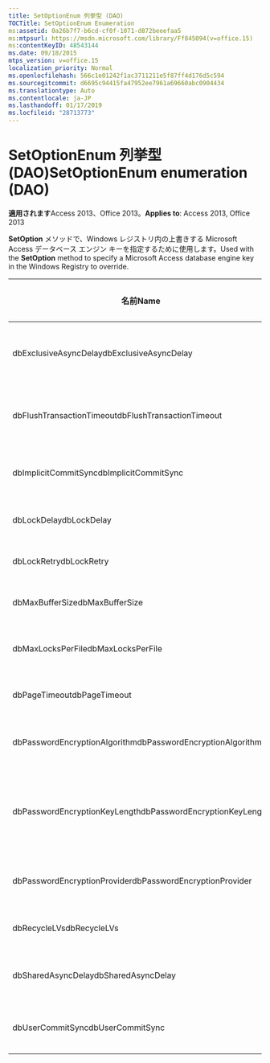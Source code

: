 ```yaml
---
title: SetOptionEnum 列挙型 (DAO)
TOCTitle: SetOptionEnum Enumeration
ms:assetid: 0a26b7f7-b6cd-cf0f-1071-d872beeefaa5
ms:mtpsurl: https://msdn.microsoft.com/library/Ff845094(v=office.15)
ms:contentKeyID: 48543144
ms.date: 09/18/2015
mtps_version: v=office.15
localization_priority: Normal
ms.openlocfilehash: 566c1e01242f1ac3711211e5f87ff4d176d5c594
ms.sourcegitcommit: d6695c94415fa47952ee7961a69660abc0904434
ms.translationtype: Auto
ms.contentlocale: ja-JP
ms.lasthandoff: 01/17/2019
ms.locfileid: "28713773"
---
```

# <a name="setoptionenum-enumeration-dao"></a><span data-ttu-id="7bd49-102">SetOptionEnum 列挙型 (DAO)</span><span class="sxs-lookup"><span data-stu-id="7bd49-102">SetOptionEnum enumeration (DAO)</span></span>


<span data-ttu-id="7bd49-103">**適用されます**Access 2013、Office 2013。</span><span class="sxs-lookup"><span data-stu-id="7bd49-103">**Applies to**: Access 2013, Office 2013</span></span>

<span data-ttu-id="7bd49-104">**SetOption** メソッドで、Windows レジストリ内の上書きする Microsoft Access データベース エンジン キーを指定するために使用します。</span><span class="sxs-lookup"><span data-stu-id="7bd49-104">Used with the **SetOption** method to specify a Microsoft Access database engine key in the Windows Registry to override.</span></span>

<table>
<colgroup>
<col style="width: 33%" />
<col style="width: 33%" />
<col style="width: 33%" />
</colgroup>
<thead>
<tr class="header">
<th><p><span data-ttu-id="7bd49-105">名前</span><span class="sxs-lookup"><span data-stu-id="7bd49-105">Name</span></span></p></th>
<th><p><span data-ttu-id="7bd49-106">値</span><span class="sxs-lookup"><span data-stu-id="7bd49-106">Value</span></span></p></th>
<th><p><span data-ttu-id="7bd49-107">説明</span><span class="sxs-lookup"><span data-stu-id="7bd49-107">Description</span></span></p></th>
</tr>
</thead>
<tbody>
<tr class="odd">
<td><p><span data-ttu-id="7bd49-108">dbExclusiveAsyncDelay</span><span class="sxs-lookup"><span data-stu-id="7bd49-108">dbExclusiveAsyncDelay</span></span></p></td>
<td><p><span data-ttu-id="7bd49-109">60</span><span class="sxs-lookup"><span data-stu-id="7bd49-109">60</span></span></p></td>
<td><p><span data-ttu-id="7bd49-110">ExclusiveAsyncDelay キー。</span><span class="sxs-lookup"><span data-stu-id="7bd49-110">The ExclusiveAsyncDelay key.</span></span></p></td>
</tr>
<tr class="even">
<td><p><span data-ttu-id="7bd49-111">dbFlushTransactionTimeout</span><span class="sxs-lookup"><span data-stu-id="7bd49-111">dbFlushTransactionTimeout</span></span></p></td>
<td><p><span data-ttu-id="7bd49-112">66</span><span class="sxs-lookup"><span data-stu-id="7bd49-112">66</span></span></p></td>
<td><p><span data-ttu-id="7bd49-113">FlushTransactionTimeout キー。</span><span class="sxs-lookup"><span data-stu-id="7bd49-113">The FlushTransactionTimeout key.</span></span></p></td>
</tr>
<tr class="odd">
<td><p><span data-ttu-id="7bd49-114">dbImplicitCommitSync</span><span class="sxs-lookup"><span data-stu-id="7bd49-114">dbImplicitCommitSync</span></span></p></td>
<td><p><span data-ttu-id="7bd49-115">59</span><span class="sxs-lookup"><span data-stu-id="7bd49-115">59</span></span></p></td>
<td><p><span data-ttu-id="7bd49-116">ImplicitCommitSync キー。</span><span class="sxs-lookup"><span data-stu-id="7bd49-116">The ImplicitCommitSync key.</span></span></p></td>
</tr>
<tr class="even">
<td><p><span data-ttu-id="7bd49-117">dbLockDelay</span><span class="sxs-lookup"><span data-stu-id="7bd49-117">dbLockDelay</span></span></p></td>
<td><p><span data-ttu-id="7bd49-118">63</span><span class="sxs-lookup"><span data-stu-id="7bd49-118">63</span></span></p></td>
<td><p><span data-ttu-id="7bd49-119">LockDelay キー。</span><span class="sxs-lookup"><span data-stu-id="7bd49-119">The LockDelay key.</span></span></p></td>
</tr>
<tr class="odd">
<td><p><span data-ttu-id="7bd49-120">dbLockRetry</span><span class="sxs-lookup"><span data-stu-id="7bd49-120">dbLockRetry</span></span></p></td>
<td><p><span data-ttu-id="7bd49-121">57</span><span class="sxs-lookup"><span data-stu-id="7bd49-121">57</span></span></p></td>
<td><p><span data-ttu-id="7bd49-122">LockRetry キー。</span><span class="sxs-lookup"><span data-stu-id="7bd49-122">The LockRetry key.</span></span></p></td>
</tr>
<tr class="even">
<td><p><span data-ttu-id="7bd49-123">dbMaxBufferSize</span><span class="sxs-lookup"><span data-stu-id="7bd49-123">dbMaxBufferSize</span></span></p></td>
<td><p><span data-ttu-id="7bd49-124">8</span><span class="sxs-lookup"><span data-stu-id="7bd49-124">8</span></span></p></td>
<td><p><span data-ttu-id="7bd49-125">MaxBufferSize キー。</span><span class="sxs-lookup"><span data-stu-id="7bd49-125">The MaxBufferSize key.</span></span></p></td>
</tr>
<tr class="odd">
<td><p><span data-ttu-id="7bd49-126">dbMaxLocksPerFile</span><span class="sxs-lookup"><span data-stu-id="7bd49-126">dbMaxLocksPerFile</span></span></p></td>
<td><p><span data-ttu-id="7bd49-127">62</span><span class="sxs-lookup"><span data-stu-id="7bd49-127">62</span></span></p></td>
<td><p><span data-ttu-id="7bd49-128">MaxLocksPerFile キー。</span><span class="sxs-lookup"><span data-stu-id="7bd49-128">The MaxLocksPerFile key.</span></span></p></td>
</tr>
<tr class="even">
<td><p><span data-ttu-id="7bd49-129">dbPageTimeout</span><span class="sxs-lookup"><span data-stu-id="7bd49-129">dbPageTimeout</span></span></p></td>
<td><p><span data-ttu-id="7bd49-130">6</span><span class="sxs-lookup"><span data-stu-id="7bd49-130">6</span></span></p></td>
<td><p><span data-ttu-id="7bd49-131">PageTimeout キー。</span><span class="sxs-lookup"><span data-stu-id="7bd49-131">The PageTimeout key.</span></span></p></td>
</tr>
<tr class="odd">
<td><p><span data-ttu-id="7bd49-132">dbPasswordEncryptionAlgorithm</span><span class="sxs-lookup"><span data-stu-id="7bd49-132">dbPasswordEncryptionAlgorithm</span></span></p></td>
<td><p><span data-ttu-id="7bd49-133">81</span><span class="sxs-lookup"><span data-stu-id="7bd49-133">81</span></span></p></td>
<td><p><span data-ttu-id="7bd49-134">暗号化アルゴリズムの名前。</span><span class="sxs-lookup"><span data-stu-id="7bd49-134">The name of the encryption algorithm.</span></span></p></td>
</tr>
<tr class="even">
<td><p><span data-ttu-id="7bd49-135">dbPasswordEncryptionKeyLength</span><span class="sxs-lookup"><span data-stu-id="7bd49-135">dbPasswordEncryptionKeyLength</span></span></p></td>
<td><p><span data-ttu-id="7bd49-136">82</span><span class="sxs-lookup"><span data-stu-id="7bd49-136">82</span></span></p></td>
<td><p><span data-ttu-id="7bd49-p101">暗号化キーの長さ。40 から始まる 8 の倍数である必要があります。</span><span class="sxs-lookup"><span data-stu-id="7bd49-p101">The encryption key length. Must be a multiple of 8, starting at 40.</span></span></p></td>
</tr>
<tr class="odd">
<td><p><span data-ttu-id="7bd49-139">dbPasswordEncryptionProvider</span><span class="sxs-lookup"><span data-stu-id="7bd49-139">dbPasswordEncryptionProvider</span></span></p></td>
<td><p><span data-ttu-id="7bd49-140">80</span><span class="sxs-lookup"><span data-stu-id="7bd49-140">80</span></span></p></td>
<td><p><span data-ttu-id="7bd49-141">暗号化プロバイダーの名前。</span><span class="sxs-lookup"><span data-stu-id="7bd49-141">The name of the encryption provider.</span></span></p></td>
</tr>
<tr class="even">
<td><p><span data-ttu-id="7bd49-142">dbRecycleLVs</span><span class="sxs-lookup"><span data-stu-id="7bd49-142">dbRecycleLVs</span></span></p></td>
<td><p><span data-ttu-id="7bd49-143">65</span><span class="sxs-lookup"><span data-stu-id="7bd49-143">65</span></span></p></td>
<td><p><span data-ttu-id="7bd49-144">RecycleLVs キー。</span><span class="sxs-lookup"><span data-stu-id="7bd49-144">The RecycleLVs key.</span></span></p></td>
</tr>
<tr class="odd">
<td><p><span data-ttu-id="7bd49-145">dbSharedAsyncDelay</span><span class="sxs-lookup"><span data-stu-id="7bd49-145">dbSharedAsyncDelay</span></span></p></td>
<td><p><span data-ttu-id="7bd49-146">61</span><span class="sxs-lookup"><span data-stu-id="7bd49-146">61</span></span></p></td>
<td><p><span data-ttu-id="7bd49-147">SharedAsyncDelay キー。</span><span class="sxs-lookup"><span data-stu-id="7bd49-147">The SharedAsyncDelay key.</span></span></p></td>
</tr>
<tr class="even">
<td><p><span data-ttu-id="7bd49-148">dbUserCommitSync</span><span class="sxs-lookup"><span data-stu-id="7bd49-148">dbUserCommitSync</span></span></p></td>
<td><p><span data-ttu-id="7bd49-149">58</span><span class="sxs-lookup"><span data-stu-id="7bd49-149">58</span></span></p></td>
<td><p><span data-ttu-id="7bd49-150">UserCommitSync キー。</span><span class="sxs-lookup"><span data-stu-id="7bd49-150">The UserCommitSync key.</span></span></p></td>
</tr>
</tbody>
</table>

